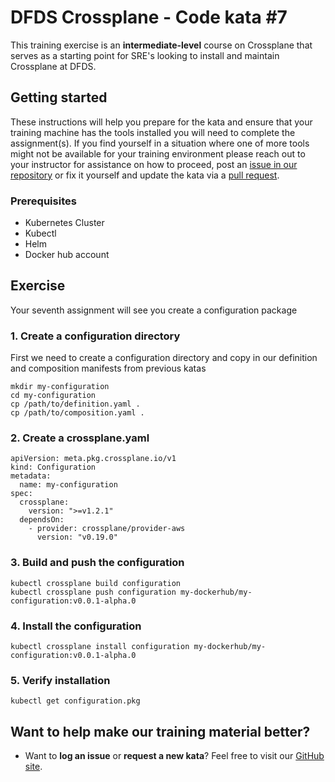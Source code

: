 DFDS Crossplane - Code kata #7
======================================

This training exercise is an **intermediate-level** course on Crossplane that serves as a starting point for SRE's looking to install and maintain Crossplane at DFDS.

## Getting started
These instructions will help you prepare for the kata and ensure that your training machine has the tools installed you will need to complete the assignment(s). If you find yourself in a situation where one of more tools might not be available for your training environment please reach out to your instructor for assistance on how to proceed, post an [issue in our repository](https://github.com/dfds/dojo/issues) or fix it yourself and update the kata via a [pull request](https://github.com/dfds/dojo/pulls).

### Prerequisites
* Kubernetes Cluster
* Kubectl
* Helm
* Docker hub account

## Exercise
Your seventh assignment will see you create a configuration package

### 1. Create a configuration directory

First we need to create a configuration directory and copy in our definition and composition manifests from previous katas
```
mkdir my-configuration
cd my-configuration
cp /path/to/definition.yaml .
cp /path/to/composition.yaml .
```

### 2. Create a crossplane.yaml

```
apiVersion: meta.pkg.crossplane.io/v1
kind: Configuration
metadata:
  name: my-configuration
spec:
  crossplane:
    version: ">=v1.2.1"
  dependsOn:
    - provider: crossplane/provider-aws
      version: "v0.19.0"
```

### 3. Build and push the configuration

```
kubectl crossplane build configuration
kubectl crossplane push configuration my-dockerhub/my-configuration:v0.0.1-alpha.0
```

### 4. Install the configuration

```
kubectl crossplane install configuration my-dockerhub/my-configuration:v0.0.1-alpha.0
```

### 5. Verify installation

```
kubectl get configuration.pkg
```


## Want to help make our training material better?
 * Want to **log an issue** or **request a new kata**? Feel free to visit our [GitHub site](https://github.com/dfds/dojo/issues).